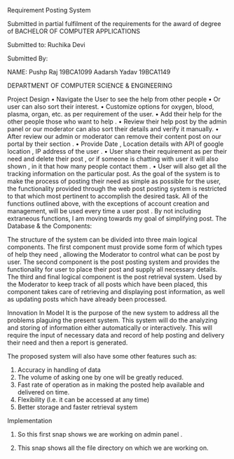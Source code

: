 
Requirement  Posting System

Submitted in partial fulfilment of the requirements for the award of degree of
BACHELOR OF COMPUTER APPLICATIONS






Submitted to: Ruchika Devi	


Submitted By:


NAME: Pushp Raj                19BCA1099
	 Aadarsh Yadav        19BCA1149



DEPARTMENT OF COMPUTER SCIENCE & ENGINEERING
 
Project Design
•	Navigate the User to see the help from other people	
•	Or user can also sort their interest.
•	Customize options for oxygen, blood, plasma, organ, etc. as per requirement of the user.
•	Add their help for the other people those who want to help .
•	Review their help post by the admin panel or our moderator can also sort their details and verify it manually.
•	After review our admin or moderator can remove their content post on our portal by their section .
•	Provide Date , Location details with API of google location , IP address of the user .
•	User share their requirement as per their need and delete their post , or if someone is chatting with user it will also shown , in it that how many people contact them .
•	User will also get all the tracking information on the particular post.
As the goal of the system is to make the process of posting their need as simple as possible for the user, the functionality provided through the web post posting system is restricted to that which most pertinent to accomplish the desired task. All of the functions outlined above, with the exceptions of account creation and management, will be used every time a user post . By not including extraneous functions, I am moving towards my goal of simplifying post.
The Database & the Components:

The structure of the system can be divided into three main logical components. The first component must provide some form of which types of help they need , allowing the Moderator  to control what can be post by user. The second component is the post posting  system and provides the functionality for user to place their post and supply all necessary details. The third and final logical component is the post retrieval system. Used by the Moderator   to keep track of all posts which have been placed, this component takes care of retrieving and displaying post information, as well as updating posts which have already been processed.
 
 
Innovation In Model
It is the purpose of the new system to address all the problems plaguing the present system. This system will do the analyzing and storing of information either automatically or interactively. This will require the input of necessary data and record of help posting and delivery their need  and then a report is generated.


The proposed system will also have some other features such as:
1.	Accuracy in handling of data
2.	The volume of asking one by one  will be greatly reduced.
3.	Fast rate of operation as in making the posted help  available and delivered  on time.
4.	Flexibility (l.e. it can be accessed at any time)
5.	Better storage and faster retrieval system
 

 
 
Implementation
1.	So this first snap shows we are working on admin panel .
 


2.	This snap shows all the file directory on which we are working on.
  

